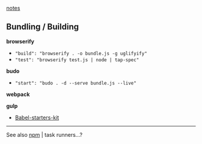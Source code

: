 [notes](notes.md)

## Bundling / Building

**browserify**

- `"build": "browserify . -o bundle.js -g uglifyify"`
- `"test": "browserify test.js | node | tap-spec"`

**budo**
- `"start": "budo . -d --serve bundle.js --live"`

**webpack**


**gulp**
- [Babel-starters-kit](https://github.com/jess-of-the-woods/Babel-starters-kit)

---

See also [npm](javascript/npm.md) | task runners...?
